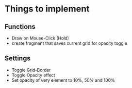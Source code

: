 # Things to implement

## Functions
- Draw on Mouse-Click (Hold)
- create fragment that saves current grid for opacity toggle 

## Settings
 - Toggle Grid-Border
 - Toggle Opacity effect
 - Set opacity of very element to 10%, 50% and 100%
 
